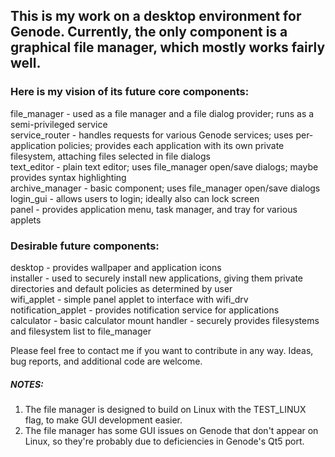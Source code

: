 ## This is my work on a desktop environment for Genode. Currently, the only component is a graphical file manager, which mostly works fairly well.

### Here is my vision of its future core components:
file_manager - used as a file manager and a file dialog provider; runs as a semi-privileged service  
service_router - handles requests for various Genode services; uses per-application policies; provides each application with its own private filesystem, attaching files selected in file dialogs  
text_editor - plain text editor; uses file_manager open/save dialogs; maybe provides syntax highlighting  
archive_manager - basic component; uses file_manager open/save dialogs  
login_gui - allows users to login; ideally also can lock screen  
panel - provides application menu, task manager, and tray for various applets  

### Desirable future components:
desktop - provides wallpaper and application icons  
installer - used to securely install new applications, giving them private directories and default policies as determined by user  
wifi_applet - simple panel applet to interface with wifi_drv  
notification_applet - provides notification service for applications  
calculator - basic calculator
mount handler - securely provides filesystems and filesystem list to file_manager  

Please feel free to contact me if you want to contribute in any way. Ideas, bug reports, and additional code are welcome.

##### NOTES:  
1. The file manager is designed to build on Linux with the TEST_LINUX flag, to make GUI development easier.  
2. The file manager has some GUI issues on Genode that don't appear on Linux, so they're probably due to deficiencies in Genode's Qt5 port.
